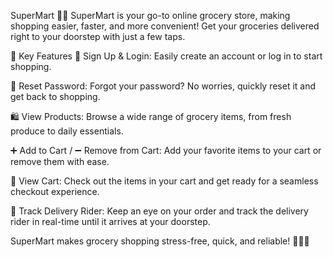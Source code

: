 SuperMart 🛒📲
SuperMart is your go-to online grocery store, making shopping easier, faster, and more convenient! Get your groceries delivered right to your doorstep with just a few taps.

🌟 Key Features
🔐 Sign Up & Login: Easily create an account or log in to start shopping.

🔑 Reset Password: Forgot your password? No worries, quickly reset it and get back to shopping.

🛍️ View Products: Browse a wide range of grocery items, from fresh produce to daily essentials.

➕ Add to Cart / ➖ Remove from Cart: Add your favorite items to your cart or remove them with ease.

🛒 View Cart: Check out the items in your cart and get ready for a seamless checkout experience.

🚚 Track Delivery Rider: Keep an eye on your order and track the delivery rider in real-time until it arrives at your doorstep.

SuperMart makes grocery shopping stress-free, quick, and reliable! 🍎🥦🍞

